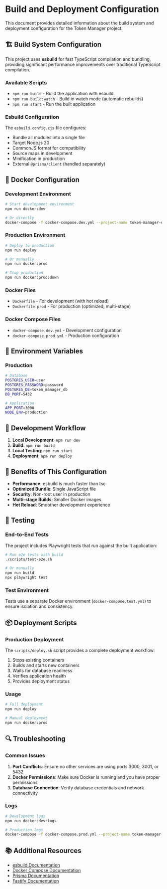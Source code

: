 # Build and Deployment Configuration

This document provides detailed information about the build system and deployment configuration for the Token Manager project.

## 🏗️ Build System Configuration

This project uses **esbuild** for fast TypeScript compilation and bundling, providing significant performance improvements over traditional TypeScript compilation.

### Available Scripts

- `npm run build` - Build the application with esbuild
- `npm run build:watch` - Build in watch mode (automatic rebuilds)
- `npm run start` - Run the built application

### Esbuild Configuration

The `esbuild.config.cjs` file configures:

- Bundle all modules into a single file
- Target Node.js 20
- CommonJS format for compatibility
- Source maps in development
- Minification in production
- External `@prisma/client` (handled separately)

## 🐳 Docker Configuration

### Development Environment

```bash
# Start development environment
npm run docker:dev

# Or directly
docker-compose -f docker-compose.dev.yml --project-name token-manager-dev up --build
```

### Production Environment

```bash
# Deploy to production
npm run deploy

# Or manually
npm run docker:prod

# Stop production
npm run docker:prod:down
```

### Docker Files

- `Dockerfile` - For development (with hot reload)
- `Dockerfile.prod` - For production (optimized, multi-stage)

### Docker Compose Files

- `docker-compose.dev.yml` - Development configuration
- `docker-compose.prod.yml` - Production configuration

## 🔧 Environment Variables

### Production

```bash
# Database
POSTGRES_USER=user
POSTGRES_PASSWORD=password
POSTGRES_DB=token_manager_db
DB_PORT=5432

# Application
APP_PORT=3000
NODE_ENV=production
```

## 🔄 Development Workflow

1. **Local Development**: `npm run dev`
2. **Build**: `npm run build`
3. **Local Testing**: `npm run start`
4. **Deployment**: `npm run deploy`

## 🚀 Benefits of This Configuration

- **Performance**: esbuild is much faster than tsc
- **Optimized Bundle**: Single JavaScript file
- **Security**: Non-root user in production
- **Multi-stage Builds**: Smaller Docker images
- **Hot Reload**: Smoother development experience

## 🧪 Testing

### End-to-End Tests

The project includes Playwright tests that run against the built application:

```bash
# Run e2e tests with build
./scripts/test-e2e.sh

# Or manually
npm run build
npx playwright test
```

### Test Environment

Tests use a separate Docker environment (`docker-compose.test.yml`) to ensure isolation and consistency.

## 📦 Deployment Scripts

### Production Deployment

The `scripts/deploy.sh` script provides a complete deployment workflow:

1. Stops existing containers
2. Builds and starts new containers
3. Waits for database readiness
4. Verifies application health
5. Provides deployment status

### Usage

```bash
# Full deployment
npm run deploy

# Manual deployment
npm run docker:prod
```

## 🔍 Troubleshooting

### Common Issues

1. **Port Conflicts**: Ensure no other services are using ports 3000, 3001, or 5432
2. **Docker Permissions**: Make sure Docker is running and you have proper permissions
3. **Database Connection**: Verify database credentials and network connectivity

### Logs

```bash
# Development logs
npm run docker:dev:logs

# Production logs
docker-compose -f docker-compose.prod.yml --project-name token-manager-prod logs app
```

## 📚 Additional Resources

- [esbuild Documentation](https://esbuild.github.io/)
- [Docker Compose Documentation](https://docs.docker.com/compose/)
- [Prisma Documentation](https://www.prisma.io/docs/)
- [Fastify Documentation](https://www.fastify.io/docs/)
